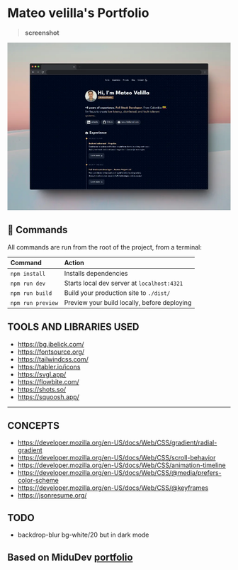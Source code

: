 # Mateo velilla's Portfolio


>  **screenshot**
<img src="./public/images/screenshot.webp">


## 🧞 Commands

All commands are run from the root of the project, from a terminal:

| Command                   | Action                                           |
| :------------------------ | :----------------------------------------------- |
| `npm install`             | Installs dependencies                            |
| `npm run dev`             | Starts local dev server at `localhost:4321`      |
| `npm run build`           | Build your production site to `./dist/`          |
| `npm run preview`         | Preview your build locally, before deploying     |


## TOOLS AND LIBRARIES USED 
- https://bg.ibelick.com/
- https://fontsource.org/
- https://tailwindcss.com/
- https://tabler.io/icons
- https://svgl.app/
- https://flowbite.com/
- https://shots.so/
- https://squoosh.app/
---
## CONCEPTS
- https://developer.mozilla.org/en-US/docs/Web/CSS/gradient/radial-gradient
- https://developer.mozilla.org/en-US/docs/Web/CSS/scroll-behavior 
- https://developer.mozilla.org/en-US/docs/Web/CSS/animation-timeline
- https://developer.mozilla.org/en-US/docs/Web/CSS/@media/prefers-color-scheme
- https://developer.mozilla.org/en-US/docs/Web/CSS/@keyframes
- https://jsonresume.org/



## TODO
- backdrop-blur bg-white/20 but in dark mode

## Based on MiduDev [portfolio](https://porfolio.dev)
